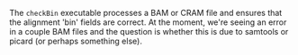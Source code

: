 The `checkBin` executable processes a BAM or CRAM file and ensures that the alignment 'bin' fields are correct. At the moment, we're seeing an error in a couple BAM files and the question is whether this is due to samtools or picard (or perhaps something else).
